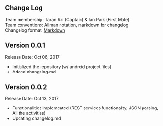 ## Change Log

Team membership:  Taran Rai (Captain) & Ian Park (First Mate)  
Team conventions: Allman notation, markdown for changelog  
Changelog format: [Markdown](https://github.com/adam-p/markdown-here/wiki/Markdown-Cheatsheet) 

## Version 0.0.1

Release Date: Oct 06, 2017

- Initialized the repository (w/ android project files)
- Added changelog.md

## Version 0.0.2

Release Date: Oct 13, 2017

- Functionalities implemented (REST services functionality, JSON parsing, All the activities)
- Updating changelog.md